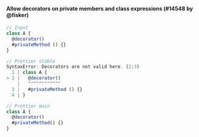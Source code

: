#### Allow decorators on private members and class expressions (#14548 by @fisker)

<!-- prettier-ignore -->
```ts
// Input
class A {
  @decorator()
  #privateMethod () {}
}

// Prettier stable
SyntaxError: Decorators are not valid here. (2:3)
  1 | class A {
> 2 |   @decorator()
    |   ^^^^^^^^^^^^
  3 |   #privateMethod () {}
  4 | }

// Prettier main
class A {
  @decorator()
  #privateMethod() {}
}
```
